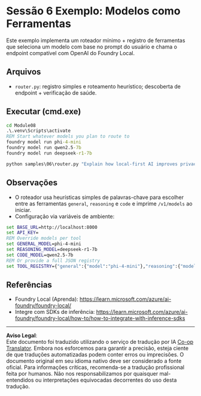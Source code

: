 <!--
CO_OP_TRANSLATOR_METADATA:
{
  "original_hash": "7f0c6af41a1ae2c5a770c8170da8bd6e",
  "translation_date": "2025-10-01T00:09:52+00:00",
  "source_file": "Module08/samples/06/README.md",
  "language_code": "br"
}
-->
# Sessão 6 Exemplo: Modelos como Ferramentas

Este exemplo implementa um roteador mínimo + registro de ferramentas que seleciona um modelo com base no prompt do usuário e chama o endpoint compatível com OpenAI do Foundry Local.

## Arquivos
- `router.py`: registro simples e roteamento heurístico; descoberta de endpoint + verificação de saúde.

## Executar (cmd.exe)
```cmd
cd Module08
.\.venv\Scripts\activate
REM Start whatever models you plan to route to
foundry model run phi-4-mini
foundry model run qwen2.5-7b
foundry model run deepseek-r1-7b

python samples\06\router.py "Explain how local-first AI improves privacy in two sentences."
```

## Observações
- O roteador usa heurísticas simples de palavras-chave para escolher entre as ferramentas `general`, `reasoning` e `code` e imprime `/v1/models` ao iniciar.
- Configuração via variáveis de ambiente:
```cmd
set BASE_URL=http://localhost:8000
set API_KEY=
REM Override models per tool
set GENERAL_MODEL=phi-4-mini
set REASONING_MODEL=deepseek-r1-7b
set CODE_MODEL=qwen2.5-7b
REM Or provide a full JSON registry
set TOOL_REGISTRY={"general":{"model":"phi-4-mini"},"reasoning":{"model":"deepseek-r1-7b"},"code":{"model":"qwen2.5-7b"}}
```

## Referências
- Foundry Local (Aprenda): https://learn.microsoft.com/azure/ai-foundry/foundry-local/
- Integre com SDKs de inferência: https://learn.microsoft.com/azure/ai-foundry/foundry-local/how-to/how-to-integrate-with-inference-sdks

---

**Aviso Legal**:  
Este documento foi traduzido utilizando o serviço de tradução por IA [Co-op Translator](https://github.com/Azure/co-op-translator). Embora nos esforcemos para garantir a precisão, esteja ciente de que traduções automatizadas podem conter erros ou imprecisões. O documento original em seu idioma nativo deve ser considerado a fonte oficial. Para informações críticas, recomenda-se a tradução profissional feita por humanos. Não nos responsabilizamos por quaisquer mal-entendidos ou interpretações equivocadas decorrentes do uso desta tradução.
